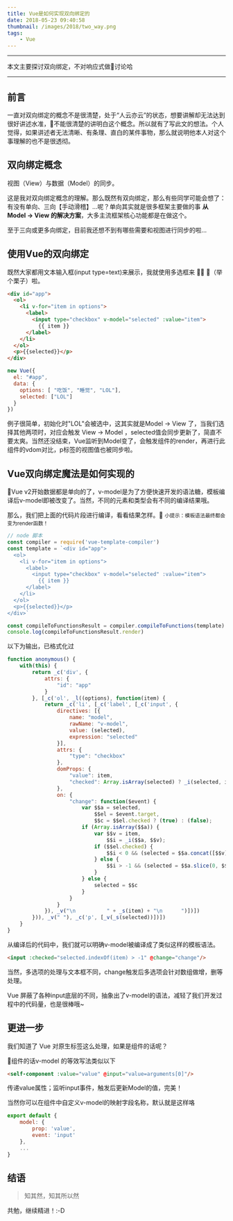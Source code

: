```yaml
---
title: Vue是如何实现双向绑定的
date: 2018-05-23 09:40:58
thumbnail: /images/2018/two_way.png
tags:
    - Vue
---
```

* * *
本文主要探讨双向绑定，不对响应式做讨论哈
* * *

## 前言

一直对双向绑定的概念不是很清楚，处于“人云亦云”的状态，想要讲解却无法达到很好讲述水准，不能很清楚的讲明白这个概念。所以就有了写此文的想法。个人觉得，如果讲述者无法清晰、有条理、直白的某件事物，那么就说明他本人对这个事理解的也不是很透彻。

## 双向绑定概念
视图（View）与数据（Model）的同步。

这是我对双向绑定概念的理解。那么既然有双向绑定，那么有些同学可能会想了：有没有单向、三向【手动滑稽】...呢？单向其实就是很多框架主要做的事 <b>从Model -> View 的解决方案</b>，大多主流框架核心功能都是在做这个。

至于三向或更多向绑定，目前我还想不到有哪些需要和视图进行同步的啦...

## 使用Vue的双向绑定
既然大家都用文本输入框(input type=text)来展示，我就使用多选框来 🙋 🌰（举个栗子）啦。

``` html
<div id="app">
  <ol>
    <li v-for="item in options">
      <label>
        <input type="checkbox" v-model="selected" :value="item">
          {{ item }}
      </label>
    </li>
  </ol>
  <p>{{selected}}</p>
</div>
```
``` js
new Vue({
  el: "#app",
  data: {
    options: [ "吃饭", "睡觉", "LOL"],
    selected: ["LOL"]
  }
})
```

例子很简单，初始化时"LOL"会被选中，这其实就是Model -> View 了，当我们选择其他两项时，对应会触发 View -> Model ，selected值会同步更新了，简直不要太爽。当然还没结束，Vue监听到Model变了，会触发组件的render，再进行此组件的vdom对比，p标签的视图值也被同步啦。

## Vue双向绑定魔法是如何实现的

Vue v2开始数据都是单向的了，v-model是为了方便快速开发的语法糖，模板编译后v-model即被改变了。当然，不同的元素和类型会有不同的编译结果哦。

那么，我们把上面的代码片段进行编译，看看结果怎样。
<small>小提示：模板语法最终都会变为render函数！</small>
``` js
// node 脚本
const compiler = require('vue-template-compiler')
const template = `<div id="app">
  <ol>
    <li v-for="item in options">
      <label>
        <input type="checkbox" v-model="selected" :value="item">
          {{ item }}
      </label>
    </li>
  </ol>
  <p>{{selected}}</p>
</div>`

const compileToFunctionsResult = compiler.compileToFunctions(template)
console.log(compileToFunctionsResult.render)
```
以下为输出，已格式化过
``` js
function anonymous() {
    with(this) {
        return _c('div', {
            attrs: {
                "id": "app"
            }
        }, [_c('ol', _l((options), function(item) {
            return _c('li', [_c('label', [_c('input', {
                directives: [{
                    name: "model",
                    rawName: "v-model",
                    value: (selected),
                    expression: "selected"
                }],
                attrs: {
                    "type": "checkbox"
                },
                domProps: {
                    "value": item,
                    "checked": Array.isArray(selected) ? _i(selected, item) > -1 : (selected)
                },
                on: {
                    "change": function($event) {
                        var $$a = selected,
                            $$el = $event.target,
                            $$c = $$el.checked ? (true) : (false);
                        if (Array.isArray($$a)) {
                            var $$v = item,
                                $$i = _i($$a, $$v);
                            if ($$el.checked) {
                                $$i < 0 && (selected = $$a.concat([$$v]))
                            } else {
                                $$i > -1 && (selected = $$a.slice(0, $$i).concat($$a.slice($$i + 1)))
                            }
                        } else {
                            selected = $$c
                        }
                    }
                }
            }), _v("\n          " + _s(item) + "\n      ")])])
        })), _v(" "), _c('p', [_v(_s(selected))])])
    }
}
```

从编译后的代码中，我们就可以明确v-model被编译成了类似这样的模板语法。
``` html
<input :checked="selected.indexOf(item) > -1" @change="change"/>
```
当然，多选项的处理与文本框不同，change触发后多选项会针对数组做增，删等处理。

Vue 屏蔽了各种input底层的不同，抽象出了v-model的语法，减轻了我们开发过程中的代码量，也是很棒哦~

## 更进一步

我们知道了 Vue 对原生标签这么处理，如果是组件的话呢？

组件的话v-model 的等效写法类似以下
``` html
<self-component :value="value" @input="value=arguments[0]"/>
```
传递value属性；监听input事件，触发后更新Model的值，完美！

当然你可以在组件中自定义v-model的映射字段名称，默认就是这样咯
``` js
export default {
    model: {
        prop: 'value',
        event: 'input'
    },
    ...
}
```

## 结语
> 知其然，知其所以然

共勉，继续精进！:-D